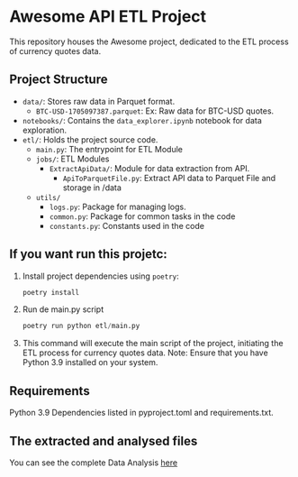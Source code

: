 # Awesome API ETL Project
This repository houses the Awesome project, dedicated to the ETL process of currency quotes data.

## Project Structure

- `data/`: Stores raw data in Parquet format.
  - `BTC-USD-1705097387.parquet`: Ex: Raw data for BTC-USD quotes.
- `notebooks/`: Contains the `data_explorer.ipynb` notebook for data exploration.
- `etl/`: Holds the project source code.
  - `main.py`: The  entrypoint for ETL Module
  - `jobs/`: ETL Modules   
    - `ExtractApiData/`: Module for data extraction from API.
      - `ApiToParquetFile.py`: Extract API data to Parquet File and storage in /data
  - `utils/`
    - `logs.py`: Package for managing logs.
    - `common.py`: Package for common tasks in the code
    - `constants.py`: Constants used in the code

## If you want run this projetc:

1. Install project dependencies using `poetry`:
   ```bash
   poetry install

2. Run de main.py script
   ```python
   poetry run python etl/main.py

3. This command will execute the main script of the project, initiating the ETL process for currency quotes data.
Note: Ensure that you have Python 3.9 installed on your system.

## Requirements

Python 3.9
Dependencies listed in pyproject.toml and requirements.txt.

## The extracted and analysed files

You can see the complete Data Analysis [here](notebooks/data_explorer.ipynb)

